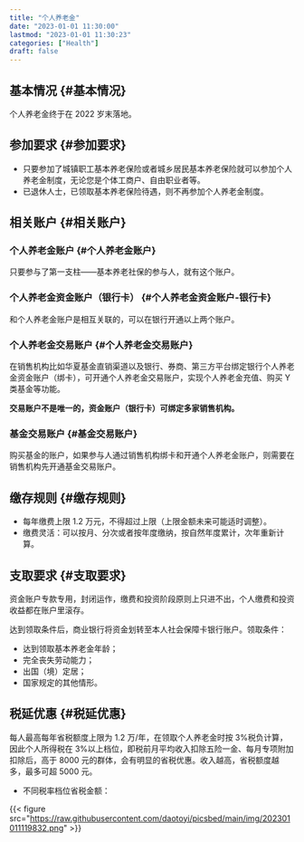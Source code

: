 ```yaml
---
title: "个人养老金"
date: "2023-01-01 11:30:00"
lastmod: "2023-01-01 11:30:23"
categories: ["Health"]
draft: false
---
```


## 基本情况 {#基本情况}

个人养老金终于在 2022 岁末落地。


## 参加要求 {#参加要求}

-   只要参加了城镇职工基本养老保险或者城乡居民基本养老保险就可以参加个人养老金制度，无论您是个体工商户、自由职业者等。
-   已退休人士，已领取基本养老保险待遇，则不再参加个人养老金制度。


## 相关账户 {#相关账户}


### 个人养老金账户 {#个人养老金账户}

只要参与了第一支柱——基本养老社保的参与人，就有这个账户。


### 个人养老金资金账户（银行卡） {#个人养老金资金账户-银行卡}

和个人养老金账户是相互关联的，可以在银行开通以上两个账户。


### 个人养老金交易账户 {#个人养老金交易账户}

在销售机构比如华夏基金直销渠道以及银行、券商、第三方平台绑定银行个人养老金资金账户（绑卡），可开通个人养老金交易账户，实现个人养老金充值、购买 Y 类基金等功能。

**交易账户不是唯一的，资金账户（银行卡）可绑定多家销售机构。**


### 基金交易账户 {#基金交易账户}

购买基金的账户，如果参与人通过销售机构绑卡和开通个人养老金账户，则需要在销售机构先开通基金交易账户。


## 缴存规则 {#缴存规则}

-   每年缴费上限 1.2 万元，不得超过上限（上限金额未来可能适时调整）。
-   缴费灵活：可以按月、分次或者按年度缴纳，按自然年度累计，次年重新计算。


## 支取要求 {#支取要求}

资金账户专款专用，封闭运作，缴费和投资阶段原则上只进不出，个人缴费和投资收益都在账户里滚存。

达到领取条件后，商业银行将资金划转至本人社会保障卡银行账户。领取条件：

-   达到领取基本养老金年龄；
-   完全丧失劳动能力；
-   出国（境）定居；
-   国家规定的其他情形。


## 税延优惠 {#税延优惠}

每人最高每年省税额度上限为 1.2 万/年，在领取个人养老金时按 3%税负计算，因此个人所得税在 3%以上档位，即税前月平均收入扣除五险一金、每月专项附加扣除后，高于 8000 元的群体，会有明显的省税优惠。收入越高，省税额度越多，最多可超 5000 元。

-   不同税率档位省税金额：

{{< figure src="https://raw.githubusercontent.com/daotoyi/picsbed/main/img/202301011119832.png" >}}